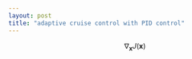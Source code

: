 ```yaml
---
layout: post
title: "adaptive cruise control with PID control"
---
```


$$ \nabla_\boldsymbol{x} J(\boldsymbol{x}) $$
